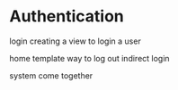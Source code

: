 # Authentication

login creating a view to login a user


home template way to log out indirect login

system come together